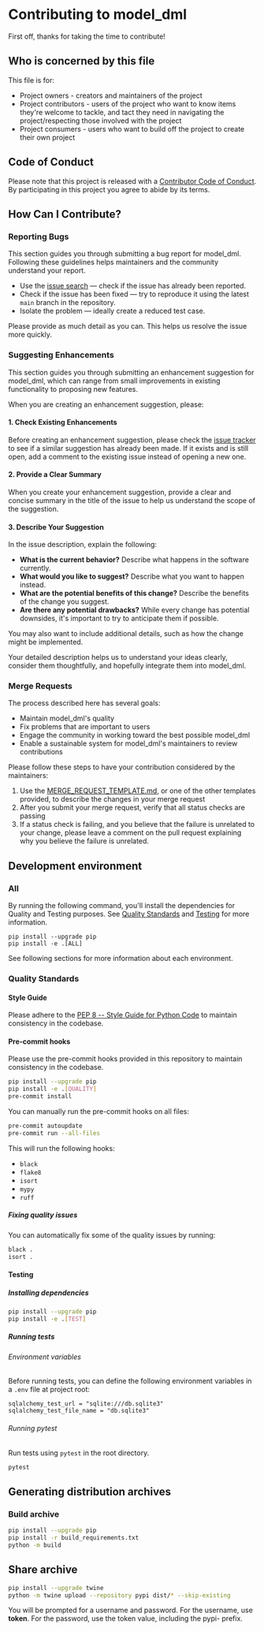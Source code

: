 # Contributing to model_dml

First off, thanks for taking the time to contribute!

## Who is concerned by this file

This file is for:

- Project owners - creators and maintainers of the project
- Project contributors - users of the project who want to know items they're welcome to
  tackle, and tact they need in navigating the project/respecting those involved with
  the project
- Project consumers - users who want to build off the project to create their own
  project

## Code of Conduct

Please note that this project is released with
a [Contributor Code of Conduct](https://lab.frogg.it/dorianturba/model_dml/-/blob/main/CODE_OF_CONDUCT.md).
By participating in this project you agree to abide by its terms.

## How Can I Contribute?

### Reporting Bugs

This section guides you through submitting a bug report for model_dml. Following these
guidelines helps maintainers and the community understand your report.

- Use the [issue search][issue search] — check if the issue has already been reported.
- Check if the issue has been fixed — try to reproduce it using the latest `main` branch
  in the repository.
- Isolate the problem — ideally create a reduced test case.

Please provide as much detail as you can. This helps us resolve the issue more quickly.

### Suggesting Enhancements

This section guides you through submitting an enhancement suggestion for model_dml,
which can range from small improvements in existing functionality to proposing new
features.

When you are creating an enhancement suggestion, please:

#### 1. Check Existing Enhancements

Before creating an enhancement suggestion, please check
the [issue tracker][issue search] to see if a similar suggestion has already been made.
If it exists and is still open, add a comment to the existing issue instead of opening a
new one.

#### 2. Provide a Clear Summary

When you create your enhancement suggestion, provide a clear and concise summary in the
title of the issue to help us understand the scope of the suggestion.

#### 3. Describe Your Suggestion

In the issue description, explain the following:

- **What is the current behavior?** Describe what happens in the software currently.
- **What would you like to suggest?** Describe what you want to happen instead.
- **What are the potential benefits of this change?** Describe the benefits of the
  change you suggest.
- **Are there any potential drawbacks?** While every change has potential downsides,
  it's important to try to anticipate them if possible.

You may also want to include additional details, such as how the change might be
implemented.

Your detailed description helps us to understand your ideas clearly, consider them
thoughtfully, and hopefully integrate them into model_dml.

### Merge Requests

The process described here has several goals:

- Maintain model_dml's quality
- Fix problems that are important to users
- Engage the community in working toward the best possible model_dml
- Enable a sustainable system for model_dml's maintainers to review contributions

Please follow these steps to have your contribution considered by the maintainers:

1. Use the [MERGE_REQUEST_TEMPLATE.md][merge request template], or one of the other
   templates provided, to describe the changes in your merge request
2. After you submit your merge request, verify that all status checks are passing
3. If a status check is failing, and you believe that the failure is unrelated to your
   change, please leave a comment on the pull request explaining why you believe the
   failure is unrelated.

## Development environment

### All

By running the following command, you'll install the dependencies for Quality and
Testing purposes. See [Quality Standards](#quality-standards) and [Testing](#testing)
for more information.

```shell
pip install --upgrade pip
pip install -e .[ALL]
```

See following sections for more information about each environment.

### Quality Standards

#### Style Guide

Please adhere to
the [PEP 8 -- Style Guide for Python Code](https://www.python.org/dev/peps/pep-0008/) to
maintain
consistency in the codebase.

#### Pre-commit hooks

Please use the pre-commit hooks provided in this repository to maintain consistency in
the codebase.

```bash
pip install --upgrade pip
pip install -e .[QUALITY]
pre-commit install
```

You can manually run the pre-commit hooks on all files:

```bash
pre-commit autoupdate
pre-commit run --all-files
```

This will run the following hooks:

- `black`
- `flake8`
- `isort`
- `mypy`
- `ruff`

##### Fixing quality issues

You can automatically fix some of the quality issues by running:

```bash
black .
isort .
```

#### Testing

##### Installing dependencies

```bash
pip install --upgrade pip
pip install -e .[TEST]
```

##### Running tests

###### Environment variables

Before running tests, you can define the following environment variables in a `.env`
file at project root:

```.env
sqlalchemy_test_url = "sqlite:///db.sqlite3"
sqlalchemy_test_file_name = "db.sqlite3"
```

###### Running pytest

Run tests using `pytest` in the root directory.

```bash
pytest
```

## Generating distribution archives

### Build archive

```bash
pip install --upgrade pip
pip install -r build_requirements.txt
python -m build
```

## Share archive

```bash
pip install --upgrade twine
python -m twine upload --repository pypi dist/* --skip-existing
```

You will be prompted for a username and password. For the username, use __token__. For
the password, use the token value, including the pypi- prefix.

[issue search]: https://lab.frogg.it/search?project_id=987&repository_ref=main&scope=issues

[merge request template]: https://lab.frogg.it/dorianturba/model_dml/-/blob/main/.gitlab/merge_request_templates/MERGE_REQUEST_TEMPLATE.md
